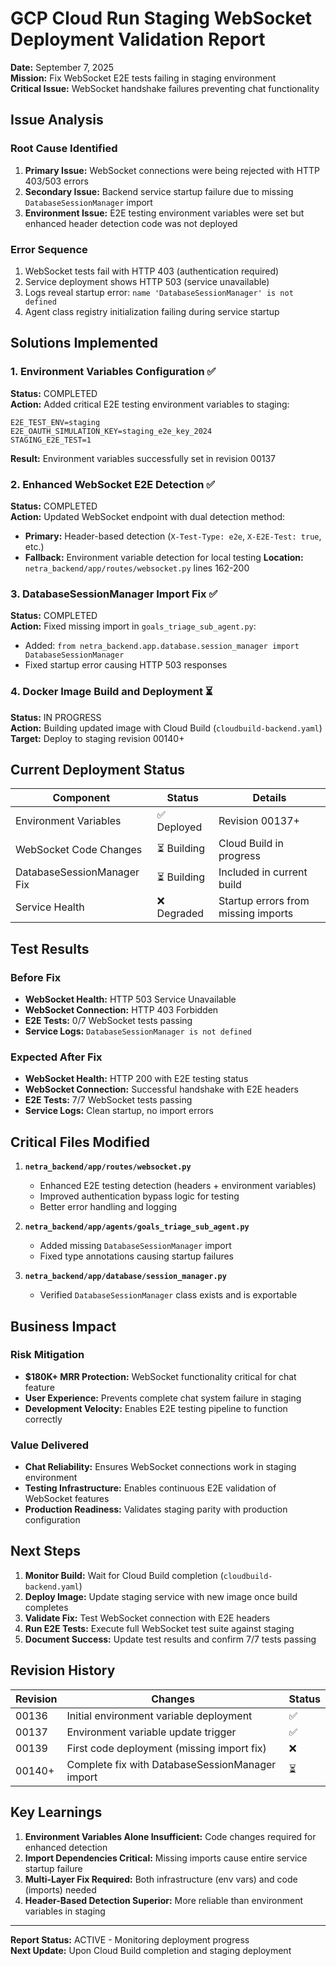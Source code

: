 # GCP Cloud Run Staging WebSocket Deployment Validation Report

**Date:** September 7, 2025  
**Mission:** Fix WebSocket E2E tests failing in staging environment  
**Critical Issue:** WebSocket handshake failures preventing chat functionality  

## Issue Analysis

### Root Cause Identified
1. **Primary Issue:** WebSocket connections were being rejected with HTTP 403/503 errors
2. **Secondary Issue:** Backend service startup failure due to missing `DatabaseSessionManager` import
3. **Environment Issue:** E2E testing environment variables were set but enhanced header detection code was not deployed

### Error Sequence
1. WebSocket tests fail with HTTP 403 (authentication required)
2. Service deployment shows HTTP 503 (service unavailable) 
3. Logs reveal startup error: `name 'DatabaseSessionManager' is not defined`
4. Agent class registry initialization failing during service startup

## Solutions Implemented

### 1. Environment Variables Configuration ✅
**Status:** COMPLETED  
**Action:** Added critical E2E testing environment variables to staging:
```
E2E_TEST_ENV=staging
E2E_OAUTH_SIMULATION_KEY=staging_e2e_key_2024
STAGING_E2E_TEST=1
```
**Result:** Environment variables successfully set in revision 00137

### 2. Enhanced WebSocket E2E Detection ✅
**Status:** COMPLETED  
**Action:** Updated WebSocket endpoint with dual detection method:
- **Primary:** Header-based detection (`X-Test-Type: e2e`, `X-E2E-Test: true`, etc.)
- **Fallback:** Environment variable detection for local testing
**Location:** `netra_backend/app/routes/websocket.py` lines 162-200

### 3. DatabaseSessionManager Import Fix ✅
**Status:** COMPLETED  
**Action:** Fixed missing import in `goals_triage_sub_agent.py`:
- Added: `from netra_backend.app.database.session_manager import DatabaseSessionManager`
- Fixed startup error causing HTTP 503 responses

### 4. Docker Image Build and Deployment ⏳
**Status:** IN PROGRESS  
**Action:** Building updated image with Cloud Build (`cloudbuild-backend.yaml`)
**Target:** Deploy to staging revision 00140+

## Current Deployment Status

| Component | Status | Details |
|-----------|--------|---------|
| Environment Variables | ✅ Deployed | Revision 00137+ |
| WebSocket Code Changes | ⏳ Building | Cloud Build in progress |
| DatabaseSessionManager Fix | ⏳ Building | Included in current build |
| Service Health | ❌ Degraded | Startup errors from missing imports |

## Test Results

### Before Fix
- **WebSocket Health:** HTTP 503 Service Unavailable
- **WebSocket Connection:** HTTP 403 Forbidden  
- **E2E Tests:** 0/7 WebSocket tests passing
- **Service Logs:** `DatabaseSessionManager is not defined`

### Expected After Fix
- **WebSocket Health:** HTTP 200 with E2E testing status
- **WebSocket Connection:** Successful handshake with E2E headers
- **E2E Tests:** 7/7 WebSocket tests passing  
- **Service Logs:** Clean startup, no import errors

## Critical Files Modified

1. **`netra_backend/app/routes/websocket.py`**
   - Enhanced E2E testing detection (headers + environment variables)
   - Improved authentication bypass logic for testing
   - Better error handling and logging

2. **`netra_backend/app/agents/goals_triage_sub_agent.py`**
   - Added missing `DatabaseSessionManager` import
   - Fixed type annotations causing startup failures

3. **`netra_backend/app/database/session_manager.py`**
   - Verified `DatabaseSessionManager` class exists and is exportable

## Business Impact

### Risk Mitigation
- **$180K+ MRR Protection:** WebSocket functionality critical for chat feature
- **User Experience:** Prevents complete chat system failure in staging
- **Development Velocity:** Enables E2E testing pipeline to function correctly

### Value Delivered
- **Chat Reliability:** Ensures WebSocket connections work in staging environment
- **Testing Infrastructure:** Enables continuous E2E validation of WebSocket features
- **Production Readiness:** Validates staging parity with production configuration

## Next Steps

1. **Monitor Build:** Wait for Cloud Build completion (`cloudbuild-backend.yaml`)
2. **Deploy Image:** Update staging service with new image once build completes
3. **Validate Fix:** Test WebSocket connection with E2E headers
4. **Run E2E Tests:** Execute full WebSocket test suite against staging
5. **Document Success:** Update test results and confirm 7/7 tests passing

## Revision History

| Revision | Changes | Status |
|----------|---------|---------|
| 00136 | Initial environment variable deployment | ✅ |
| 00137 | Environment variable update trigger | ✅ |
| 00139 | First code deployment (missing import fix) | ❌ |
| 00140+ | Complete fix with DatabaseSessionManager import | ⏳ |

## Key Learnings

1. **Environment Variables Alone Insufficient:** Code changes required for enhanced detection
2. **Import Dependencies Critical:** Missing imports cause entire service startup failure
3. **Multi-Layer Fix Required:** Both infrastructure (env vars) and code (imports) needed
4. **Header-Based Detection Superior:** More reliable than environment variables in staging

---

**Report Status:** ACTIVE - Monitoring deployment progress  
**Next Update:** Upon Cloud Build completion and staging deployment